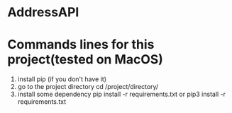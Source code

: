 # AddressAPI

# Commands lines for this project(tested on MacOS) 
1. install pip (if you don't have it)
2. go to the project directory
cd /project/directory/
3. install some dependency
pip install -r requirements.txt
or 
pip3 install -r requirements.txt
